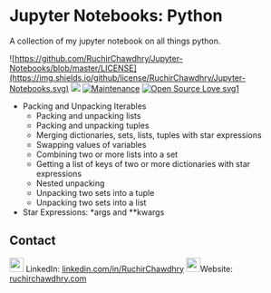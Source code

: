 # Jupyter Notebooks: Python

A collection of my jupyter notebook on all things python.

![https://github.com/RuchirChawdhry/Jupyter-Notebooks/blob/master/LICENSE](https://img.shields.io/github/license/RuchirChawdhry/Jupyter-Notebooks.svg) ![](https://img.shields.io/pypi/pyversions/Django.svg)  [![Maintenance](https://img.shields.io/badge/Maintained%3F-yes-green.svg)](https://github.com/RuchirChawdhry/Jupyter-Notebooks/graphs/commit-activity) [![Open Source Love svg1](https://badges.frapsoft.com/os/v1/open-source.svg?v=103)](https://github.com/RuchirChawdhry/Jupyter-Notebooks)



- Packing and Unpacking Iterables
  - Packing and unpacking lists
  - Packing and unpacking tuples
  - Merging dictionaries, sets, lists, tuples with star expressions
  - Swapping values of variables
  - Combining two or more lists into a set
  - Getting a list of keys of two or more dictionaries with star expressions
  - Nested unpacking
  - Unpacking two sets into a tuple
  - Unpacking two sets into a list
- Star Expressions: \*args and \*\*kwargs

## Contact


<img height="25" width="25" src="https://cdn.jsdelivr.net/npm/simple-icons@latest/icons/linkedin.svg" />  LinkedIn: [linkedin.com/in/RuchirChawdhry](https://www.linkedin.com/in/ruchirchawdhry/)
<img height="25" width="25" src="https://cdn.jsdelivr.net/npm/simple-icons@latest/icons/html5.svg" />Website: [ruchirchawdhry.com](https://ruchirchawdhry.com)

